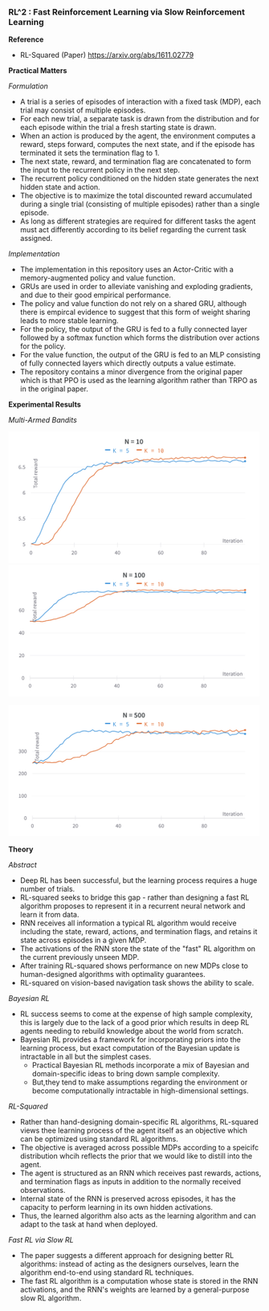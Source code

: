 ###  RL^2 : Fast Reinforcement Learning via Slow Reinforcement Learning

**Reference**
- RL-Squared (Paper) https://arxiv.org/abs/1611.02779

**Practical Matters**

*Formulation*
- A trial is a series of episodes of interaction with a fixed task (MDP), each trial may consist of multiple episodes.
- For each new trial, a separate task is drawn from the distribution and for each episode within the trial a fresh starting state is drawn.
- When an action is produced by the agent, the environment computes a reward, steps forward, computes the next state, and if the episode has terminated it sets the termination flag to 1.
- The next state, reward, and termination flag are concatenated to form the input to the recurrent policy in the next step.
- The recurrent policy conditioned on the hidden state generates the next hidden state and action.
- The objective is to maximize the total discounted reward accumulated during a single trial (consisting of multiple episodes) rather than a single episode.
- As long as different strategies are required for different tasks the agent must act differently according to its belief regarding the current task assigned.

*Implementation*
- The implementation in this repository uses an Actor-Critic with a memory-augmented policy and value function. 
- GRUs are used in order to alleviate vanishing and exploding gradients, and due to their good empirical performance.
- The policy and value function do not rely on a shared GRU, although there is empircal evidence to suggest that this form of weight sharing leads to more stable learning.
- For the policy, the output of the GRU is fed to a fully connected layer followed by a softmax function which forms the distribution over actions for the policy.
- For the value function, the output of the GRU is fed to an MLP consisting of fully connected layers which directly outputs a value estimate.
- The repository contains a minor divergence from the original paper which is that PPO is used as the learning algorithm rather than TRPO as in the original paper.

**Experimental Results**

*Multi-Armed Bandits*

<p float="left">
  <img src="https://raw.githubusercontent.com/bay3s/rl-squared/main/assets/plots/bernoulli-bandit-n-10.png" width="500" />
  <img src="https://raw.githubusercontent.com/bay3s/rl-squared/main/assets/plots/bernoulli-bandit-n-100.png" width="500" /> 
</p>

<p float="left">
  <img src="https://raw.githubusercontent.com/bay3s/rl-squared/main/assets/plots/bernoulli-bandit-n-500.png" width="500" />
</p>

**Theory**

*Abstract*
- Deep RL has been successful, but the learning process requires a huge number of trials.
- RL-squared seeks to bridge this gap - rather than designing a fast RL algorithm proposes to represent it in a recurrent neural network and learn it from data.
- RNN receives all information a typical RL algorithm would receive including the state, reward, actions, and termination flags, and retains it state across episodes in a given MDP.
- The activations of the RNN store the state of the "fast" RL algorithm on the current previously unseen MDP.
- After training RL-squared shows performance on new MDPs close to human-designed algorithms with optimality guarantees.
- RL-squared on vision-based navigation task shows the ability to scale.

*Bayesian RL*
- RL success seems to come at the expense of high sample complexity, this is largely due to the lack of a good prior which results in deep RL agents needing to rebuild knowledge about the world from scratch.
- Bayesian RL provides a framework for incorporating priors into the learning process, but exact computation of the Bayesian update is intractable in all but the simplest cases.
	- Practical Bayesian RL methods incorporate a mix of Bayesian and domain-specific ideas to bring down sample complexity.
	- But,they tend to make assumptions regarding the environment or become computationally intractable in high-dimensional settings.

*RL-Squared*
- Rather than hand-designing domain-specific RL algorithms, RL-squared views thee learning process of the agent itself as an objective which can be optimized using standard RL algorithms.
- The objective is averaged across possible MDPs according to a speicifc distribution whcih reflects the prior that we would like to distill into the agent.
- The agent is structured as an RNN which receives past rewards, actions, and termination flags as inputs in addition to the normally received observations.
- Internal state of the RNN is preserved across episodes, it has the capacity to perform learning in its own hidden activations.
- Thus, the learned algorithm also acts as the learning algorithm and can adapt to the task at hand when deployed.

*Fast RL via Slow RL*
- The paper suggests a different approach for designing better RL algorithms: instead of acting as the designers ourselves, learn the algorithm end-to-end using standard RL techniques.
- The fast RL algorithm is a computation whose state is stored in the RNN activations, and the RNN's weights are learned by a general-purpose slow RL algorithm.
